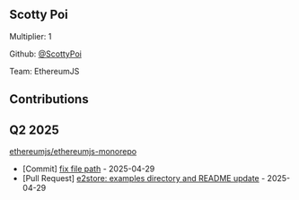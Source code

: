 
## Scotty Poi
Multiplier: 1

Github: [@ScottyPoi](https://github.com/ScottyPoi)

Team: EthereumJS

## Contributions

## Q2 2025

[ethereumjs/ethereumjs-monorepo](https://github.com/ethereumjs/ethereumjs-monorepo)
* [Commit] [fix file path](https://github.com/ethereumjs/ethereumjs-monorepo/commit/a7542fab771ce4d1344a2d84067fc0b5a1680d4b) - 2025-04-29
* [Pull Request] [e2store: examples directory and README update](https://github.com/ethereumjs/ethereumjs-monorepo/pull/4042) - 2025-04-29
